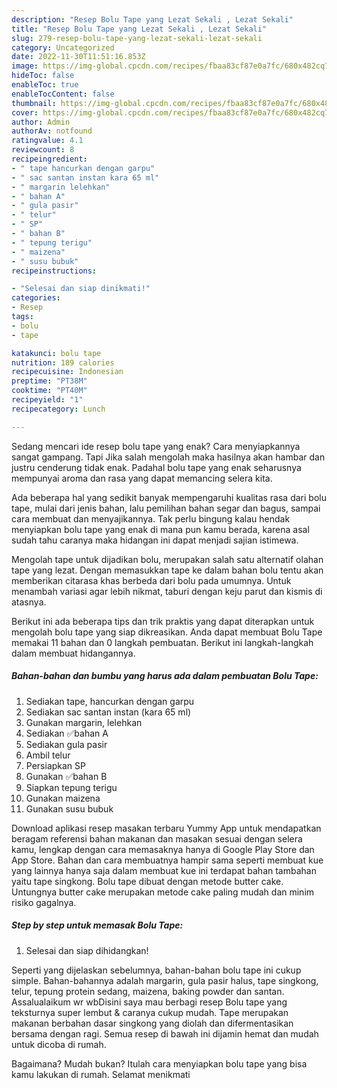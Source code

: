 ```yaml
---
description: "Resep Bolu Tape yang Lezat Sekali , Lezat Sekali"
title: "Resep Bolu Tape yang Lezat Sekali , Lezat Sekali"
slug: 279-resep-bolu-tape-yang-lezat-sekali-lezat-sekali
category: Uncategorized
date: 2022-11-30T11:51:16.853Z
image: https://img-global.cpcdn.com/recipes/fbaa83cf87e0a7fc/680x482cq70/bolu-tape-foto-resep-utama.jpg
hideToc: false
enableToc: true
enableTocContent: false
thumbnail: https://img-global.cpcdn.com/recipes/fbaa83cf87e0a7fc/680x482cq70/bolu-tape-foto-resep-utama.jpg
cover: https://img-global.cpcdn.com/recipes/fbaa83cf87e0a7fc/680x482cq70/bolu-tape-foto-resep-utama.jpg
author: Admin
authorAv: notfound
ratingvalue: 4.1
reviewcount: 8
recipeingredient:
- " tape hancurkan dengan garpu"
- " sac santan instan kara 65 ml"
- " margarin lelehkan"
- " bahan A"
- " gula pasir"
- " telur"
- " SP"
- " bahan B"
- " tepung terigu"
- " maizena"
- " susu bubuk"
recipeinstructions:

- "Selesai dan siap dinikmati!"
categories:
- Resep
tags:
- bolu
- tape

katakunci: bolu tape 
nutrition: 189 calories
recipecuisine: Indonesian
preptime: "PT38M"
cooktime: "PT40M"
recipeyield: "1"
recipecategory: Lunch

---
```



Sedang mencari ide resep bolu tape yang enak? Cara menyiapkannya sangat gampang. Tapi Jika salah mengolah maka hasilnya akan hambar dan justru cenderung tidak enak. Padahal bolu tape yang enak seharusnya mempunyai aroma dan rasa yang dapat memancing selera kita.


Ada beberapa hal yang sedikit banyak mempengaruhi kualitas rasa dari bolu tape, mulai dari jenis bahan, lalu pemilihan bahan segar dan bagus, sampai cara membuat dan menyajikannya. Tak perlu bingung kalau hendak menyiapkan bolu tape yang enak di mana pun kamu berada, karena asal sudah tahu caranya maka hidangan ini dapat menjadi sajian istimewa.

Mengolah tape untuk dijadikan bolu, merupakan salah satu alternatif olahan tape yang lezat. Dengan memasukkan tape ke dalam bahan bolu tentu akan memberikan citarasa khas berbeda dari bolu pada umumnya. Untuk menambah variasi agar lebih nikmat, taburi dengan keju parut dan kismis di atasnya.


Berikut ini ada beberapa tips dan trik praktis yang dapat diterapkan untuk mengolah bolu tape yang siap dikreasikan. Anda dapat membuat Bolu Tape memakai 11 bahan dan 0 langkah pembuatan. Berikut ini langkah-langkah dalam membuat hidangannya.

<!--inarticleads1-->

##### Bahan-bahan dan bumbu yang harus ada dalam pembuatan Bolu Tape:

1. Sediakan  tape, hancurkan dengan garpu
1. Sediakan  sac santan instan (kara 65 ml)
1. Gunakan  margarin, lelehkan
1. Sediakan  ✅bahan A
1. Sediakan  gula pasir
1. Ambil  telur
1. Persiapkan  SP
1. Gunakan  ✅bahan B
1. Siapkan  tepung terigu
1. Gunakan  maizena
1. Gunakan  susu bubuk


Download aplikasi resep masakan terbaru Yummy App untuk mendapatkan beragam referensi bahan makanan dan masakan sesuai dengan selera kamu, lengkap dengan cara memasaknya hanya di Google Play Store dan App Store. Bahan dan cara membuatnya hampir sama seperti membuat kue yang lainnya hanya saja dalam membuat kue ini terdapat bahan tambahan yaitu tape singkong. Bolu tape dibuat dengan metode butter cake. Untungnya butter cake merupakan metode cake paling mudah dan minim risiko gagalnya. 

<!--inarticleads2-->

##### Step by step untuk memasak Bolu Tape:


1. Selesai dan siap dihidangkan!

Seperti yang dijelaskan sebelumnya, bahan-bahan bolu tape ini cukup simple. Bahan-bahannya adalah margarin, gula pasir halus, tape singkong, telur, tepung protein sedang, maizena, baking powder dan santan. Assalualaikum wr wbDisini saya mau berbagi resep Bolu tape yang teksturnya super lembut &amp; caranya cukup mudah. Tape merupakan makanan berbahan dasar singkong yang diolah dan difermentasikan bersama dengan ragi. Semua resep di bawah ini dijamin hemat dan mudah untuk dicoba di rumah. 

Bagaimana? Mudah bukan? Itulah cara menyiapkan bolu tape yang bisa kamu lakukan di rumah. Selamat menikmati
